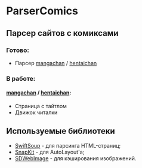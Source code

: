 # ParserComics
## Парсер сайтов с комиксами
### Готово:
* Парсер [mangachan](https://manga-chan.me/) / [hentaichan](https://hentaichan.live/)
### В работе:
#### [mangachan](https://manga-chan.me/) / [hentaichan](https://hentaichan.live/):
- Страница с тайтлом
- Движок читалки

## Используемые библиотеки

- [SwiftSoup](https://github.com/scinfu/SwiftSoup#pseudo-selectors) - для парсинга HTML-страниц;
- [SnapKit](https://github.com/SnapKit/SnapKit) - для AutoLayout'а;
- [SDWebImage](https://github.com/SDWebImage/SDWebImage) - для кэширования изображений.
